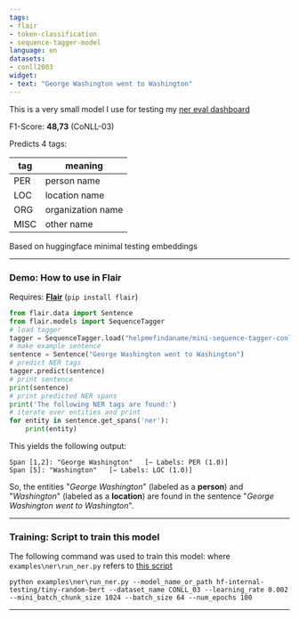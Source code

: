 ```yaml
---
tags:
- flair
- token-classification
- sequence-tagger-model
language: en
datasets:
- conll2003
widget:
- text: "George Washington went to Washington"
---
```


This is a very small model I use for testing my [ner eval dashboard](https://github.com/helpmefindaname/ner-eval-dashboard)



F1-Score: **48,73** (CoNLL-03)

Predicts 4 tags:

| **tag**                        | **meaning** |
|---------------------------------|-----------|
| PER         | person name | 
| LOC         | location name | 
| ORG         | organization name | 
| MISC         | other name | 

Based on huggingface minimal testing embeddings

---

### Demo: How to use in Flair

Requires: **[Flair](https://github.com/flairNLP/flair/)** (`pip install flair`)

```python
from flair.data import Sentence
from flair.models import SequenceTagger
# load tagger
tagger = SequenceTagger.load("helpmefindaname/mini-sequence-tagger-conll03")
# make example sentence
sentence = Sentence("George Washington went to Washington")
# predict NER tags
tagger.predict(sentence)
# print sentence
print(sentence)
# print predicted NER spans
print('The following NER tags are found:')
# iterate over entities and print
for entity in sentence.get_spans('ner'):
    print(entity)
```

This yields the following output:
```
Span [1,2]: "George Washington"   [− Labels: PER (1.0)]
Span [5]: "Washington"   [− Labels: LOC (1.0)]
```

So, the entities "*George Washington*" (labeled as a **person**) and "*Washington*" (labeled as a **location**) are found in the sentence "*George Washington went to Washington*". 


---

### Training: Script to train this model

The following command was used to train this model: 
where `examples\ner\run_ner.py` refers to [this script](https://github.com/flairNLP/flair/blob/master/examples/ner/run_ner.py)

```
python examples\ner\run_ner.py --model_name_or_path hf-internal-testing/tiny-random-bert --dataset_name CONLL_03 --learning_rate 0.002 --mini_batch_chunk_size 1024 --batch_size 64 --num_epochs 100
```



---